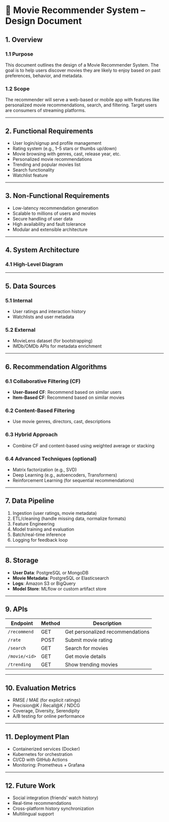 # 📄 Movie Recommender System – Design Document

## 1. Overview

### 1.1 Purpose
This document outlines the design of a Movie Recommender System. The goal is to help users discover movies they are likely to enjoy based on past preferences, behavior, and metadata.

### 1.2 Scope
The recommender will serve a web-based or mobile app with features like personalized movie recommendations, search, and filtering. Target users are consumers of streaming platforms.

---

## 2. Functional Requirements

- User login/signup and profile management  
- Rating system (e.g., 1–5 stars or thumbs up/down)  
- Movie browsing with genres, cast, release year, etc.  
- Personalized movie recommendations  
- Trending and popular movies list  
- Search functionality  
- Watchlist feature  

---

## 3. Non-Functional Requirements

- Low-latency recommendation generation  
- Scalable to millions of users and movies  
- Secure handling of user data  
- High availability and fault tolerance  
- Modular and extensible architecture  

---

## 4. System Architecture

### 4.1 High-Level Diagram


---

## 5. Data Sources

### 5.1 Internal

- User ratings and interaction history  
- Watchlists and user metadata  

### 5.2 External

- MovieLens dataset (for bootstrapping)  
- IMDb/OMDb APIs for metadata enrichment  

---

## 6. Recommendation Algorithms

### 6.1 Collaborative Filtering (CF)
- **User-Based CF**: Recommend based on similar users  
- **Item-Based CF**: Recommend based on similar movies  

### 6.2 Content-Based Filtering
- Use movie genres, directors, cast, descriptions  

### 6.3 Hybrid Approach
- Combine CF and content-based using weighted average or stacking  

### 6.4 Advanced Techniques (optional)
- Matrix factorization (e.g., SVD)  
- Deep Learning (e.g., autoencoders, Transformers)  
- Reinforcement Learning (for sequential recommendations)  

---

## 7. Data Pipeline

1. Ingestion (user ratings, movie metadata)  
2. ETL/cleaning (handle missing data, normalize formats)  
3. Feature Engineering  
4. Model training and evaluation  
5. Batch/real-time inference  
6. Logging for feedback loop  

---

## 8. Storage

- **User Data**: PostgreSQL or MongoDB  
- **Movie Metadata**: PostgreSQL or Elasticsearch  
- **Logs**: Amazon S3 or BigQuery  
- **Model Store**: MLflow or custom artifact store  

---

## 9. APIs

| Endpoint           | Method | Description                      |
|--------------------|--------|----------------------------------|
| `/recommend`       | GET    | Get personalized recommendations |
| `/rate`            | POST   | Submit movie rating              |
| `/search`          | GET    | Search for movies                |
| `/movie/<id>`      | GET    | Get movie details                |
| `/trending`        | GET    | Show trending movies             |

---

## 10. Evaluation Metrics

- RMSE / MAE (for explicit ratings)  
- Precision@K / Recall@K / NDCG  
- Coverage, Diversity, Serendipity  
- A/B testing for online performance  

---

## 11. Deployment Plan

- Containerized services (Docker)  
- Kubernetes for orchestration  
- CI/CD with GitHub Actions  
- Monitoring: Prometheus + Grafana  

---

## 12. Future Work

- Social integration (friends’ watch history)  
- Real-time recommendations  
- Cross-platform history synchronization  
- Multilingual support  
